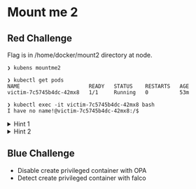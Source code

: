 # Mount me 2

## Red Challenge

Flag is in /home/docker/mount2 directory at node.

```shell
❯ kubens mountme2

❯ kubectl get pods
NAME                      READY   STATUS    RESTARTS   AGE
victim-7c5745b4dc-42mx8   1/1     Running   0          53m

❯ kubectl exec -it victim-7c5745b4dc-42mx8 bash
I have no name!@victim-7c5745b4dc-42mx8:/$
```

<details>
<summary>Hint 1</summary>
hostPath mount is prohibited by Gatekeeper.
</details>

<details>
<summary>Hint 2</summary>
Namespace
</details>


## Blue Challenge

* Disable create privileged container with OPA
* Detect create privileged container with falco
